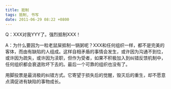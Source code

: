 ```yaml
---
title: 抵制
tags: 抵制, 书写
date: 2011-06-29 08:22 +0800
---
```



Q：XXX对我YYY了。强烈抵制XXX！

A：为什么要因为一粒老鼠屎抵制一锅粥呢？XXX和任何组织一样，都不是完美的客体，而由有缺陷的人组成。这样自相矛盾的事情会发生，或许因为沟通不到位，或许因为疏失，或许因为渎职，但作为受者，如果不积极加入到纠错反馈机制中，任何组织都会衰退败坏下去的。最后一个可靠的组织也没有了。

用脚投票是最消极的纠错方式。它寄望于损失后的觉醒，毁灭后的重生，却不愿意点滴促进有缺陷的事物成长。

